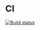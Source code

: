 # CI

[![Build status](https://ci.appveyor.com/api/projects/status/mp5m50pc1a7c1tcl?svg=true)](https://ci.appveyor.com/project/alexeyerpd/advanced-for-in)